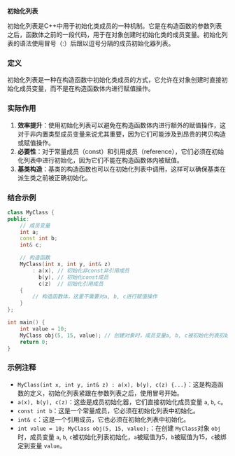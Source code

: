 **初始化列表**

初始化列表是C++中用于初始化类成员的一种机制。它是在构造函数的参数列表之后，函数体之前的一段代码，用于在对象创建时初始化类的成员变量。初始化列表的语法使用冒号（:）后跟以逗号分隔的成员初始化器列表。

### 定义

初始化列表是一种在构造函数中初始化类成员的方式，它允许在对象创建时直接初始化成员变量，而不是在构造函数体内进行赋值操作。

### 实际作用

1. **效率提升**：使用初始化列表可以避免在构造函数体内进行额外的赋值操作，这对于非内置类型成员变量来说尤其重要，因为它们可能涉及到昂贵的拷贝构造或赋值操作。
2. **必要性**：对于常量成员（const）和引用成员（reference），它们必须在初始化列表中进行初始化，因为它们不能在构造函数体内被赋值。
3. **基类构造**：基类的构造函数也可以在初始化列表中调用，这样可以确保基类在派生类之前被正确初始化。

### 结合示例

```cpp
class MyClass {
public:
    // 成员变量
    int a;
    const int b;
    int& c;

    // 构造函数
    MyClass(int x, int y, int& z)
        : a(x), // 初始化非const非引用成员
          b(y), // 初始化const成员
          c(z)  // 初始化引用成员
    {
        // 构造函数体，这里不需要对a, b, c进行赋值操作
    }
};

int main() {
    int value = 10;
    MyClass obj(5, 15, value); // 创建对象时，成员变量a, b, c被初始化列表初始化
    return 0;
}
```

### 示例注释

- `MyClass(int x, int y, int& z) : a(x), b(y), c(z) {...}`：这是构造函数的定义，初始化列表紧跟在参数列表之后，使用冒号开始。
- `a(x), b(y), c(z)`：这些是成员初始化器，它们直接初始化成员变量 `a`, `b`, `c`。
- `const int b`：这是一个常量成员，它必须在初始化列表中初始化。
- `int& c`：这是一个引用成员，它也必须在初始化列表中初始化。
- `int value = 10; MyClass obj(5, 15, value);`：在创建 `MyClass`对象 `obj`时，成员变量 `a`, `b`, `c`被初始化列表初始化，`a`被赋值为5，`b`被赋值为15，`c`被绑定到变量 `value`。
